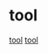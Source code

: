 # tool

[tool](https://github.com/xoofx/dotnet-releaser)
[tool](https://github.com/screetsec/TheFatRat)
